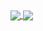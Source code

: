 
<a href="https://github.com/parthmshah1302/github-readme-stats">
  <img align="center" src="https://github-readme-stats.vercel.app/api/top-langs/?username=parthmshah1302&layout=compact" />
</a>




<a href="https://git.io/streak-stats">
  <img align="center" src="https://github-readme-streak-stats.herokuapp.com?user=parthmshah1302" />
</a>

